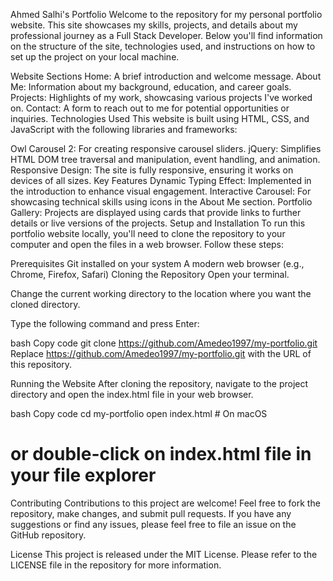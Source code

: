 Ahmed Salhi's Portfolio
Welcome to the repository for my personal portfolio website. This site showcases my skills, projects, and details about my professional journey as a Full Stack Developer. Below you'll find information on the structure of the site, technologies used, and instructions on how to set up the project on your local machine.

Website Sections
Home: A brief introduction and welcome message.
About Me: Information about my background, education, and career goals.
Projects: Highlights of my work, showcasing various projects I've worked on.
Contact: A form to reach out to me for potential opportunities or inquiries.
Technologies Used
This website is built using HTML, CSS, and JavaScript with the following libraries and frameworks:

Owl Carousel 2: For creating responsive carousel sliders.
jQuery: Simplifies HTML DOM tree traversal and manipulation, event handling, and animation.
Responsive Design: The site is fully responsive, ensuring it works on devices of all sizes.
Key Features
Dynamic Typing Effect: Implemented in the introduction to enhance visual engagement.
Interactive Carousel: For showcasing technical skills using icons in the About Me section.
Portfolio Gallery: Projects are displayed using cards that provide links to further details or live versions of the projects.
Setup and Installation
To run this portfolio website locally, you'll need to clone the repository to your computer and open the files in a web browser. Follow these steps:

Prerequisites
Git installed on your system
A modern web browser (e.g., Chrome, Firefox, Safari)
Cloning the Repository
Open your terminal.

Change the current working directory to the location where you want the cloned directory.

Type the following command and press Enter:

bash
Copy code
git clone https://github.com/Amedeo1997/my-portfolio.git
Replace https://github.com/Amedeo1997/my-portfolio.git with the URL of this repository.

Running the Website
After cloning the repository, navigate to the project directory and open the index.html file in your web browser.

bash
Copy code
cd my-portfolio
open index.html # On macOS
# or double-click on index.html file in your file explorer
Contributing
Contributions to this project are welcome! Feel free to fork the repository, make changes, and submit pull requests. If you have any suggestions or find any issues, please feel free to file an issue on the GitHub repository.

License
This project is released under the MIT License. Please refer to the LICENSE file in the repository for more information.
